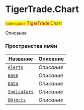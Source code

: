
# TigerTrade.Chart

<mark style="color:purple;">`namespace` TigerTrade.Chart

Описание


### Пространства имён
| Название | Описание |
| --- | --- |
| [`Alerts`](./TigerTrade.Chart/Alerts.md) | *Описание* |
| [`Base`](./TigerTrade.Chart/Base.md) | *Описание* |
| [`Data`](./TigerTrade.Chart/Data.md) | *Описание* |
| [`Indicators`](./TigerTrade.Chart/Indicators.md) | *Описание* |
| [`Objects`](./TigerTrade.Chart/Objects.md) | *Описание* |
